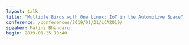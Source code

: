 ```yaml
---
layout: talk
title: "Multiple Birds with One Linux: IoT in the Automotive Space"
conference: /conferences/2019/01/21/LCA2019/
speaker: Malini Bhandaru
begin: 2019-01-25 10:40
---
```

